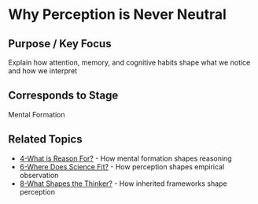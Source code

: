 # Why Perception is Never Neutral

## Purpose / Key Focus
Explain how attention, memory, and cognitive habits shape what we notice and how we interpret

## Corresponds to Stage
Mental Formation

## Related Topics
- [4-What is Reason For?](4-What%20is%20Reason%20For.md) - How mental formation shapes reasoning
- [6-Where Does Science Fit?](6-Where%20Does%20Science%20Fit.md) - How perception shapes empirical observation
- [8-What Shapes the Thinker?](8-What%20Shapes%20the%20Thinker.md) - How inherited frameworks shape perception 
